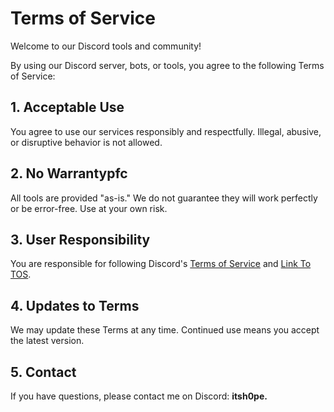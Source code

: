 # Terms of Service

Welcome to our Discord tools and community!

By using our Discord server, bots, or tools, you agree to the following Terms of Service:

## 1. Acceptable Use
You agree to use our services responsibly and respectfully. Illegal, abusive, or disruptive behavior is not allowed.

## 2. No Warrantypfc
All tools are provided "as-is." We do not guarantee they will work perfectly or be error-free. Use at your own risk.

## 3. User Responsibility
You are responsible for following Discord's [Terms of Service](file:///C:/Users/itsHo/Downloads/Discord%20Stuff/TOS/DiscordTOS.html) and [Link To TOS](file:///C:/Users/itsHo/Downloads/Discord%20Stuff/TOS/DiscordTOS.html).

## 4. Updates to Terms
We may update these Terms at any time. Continued use means you accept the latest version.

## 5. Contact
If you have questions, please contact me on Discord: **itsh0pe.**

